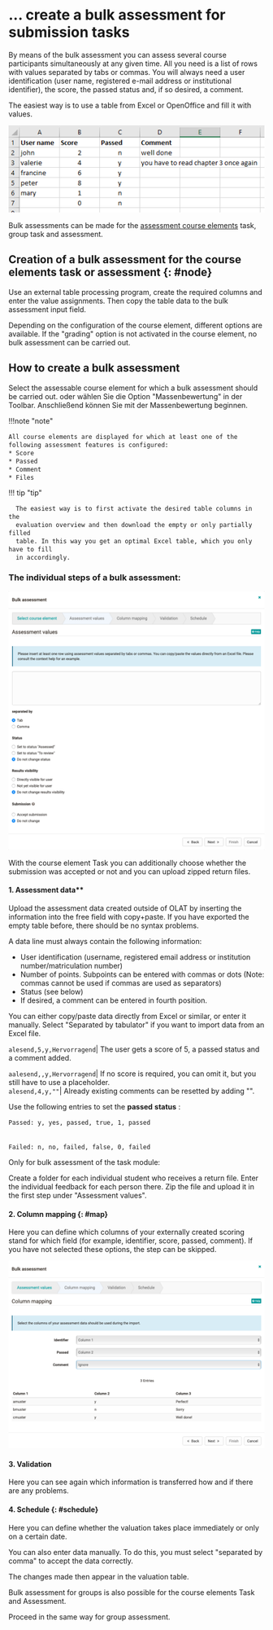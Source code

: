 # ... create a bulk assessment for submission tasks

By means of the bulk assessment you can assess several course participants
simultaneously at any given time. All you need is a list of rows with values
separated by tabs or commas. You will always need a user identification (user
name, registered e-mail address or institutional identifier), the score, the
passed status and, if so desired, a comment.

The easiest way is to use a table from Excel or OpenOffice and fill it with
values.

![](assets/bulk_assessment_excel.png)

Bulk assessments can be made for the [assessment course elements](../course_operation/Assessment_of_course_modules.md) task, group task and assessment.

## Creation of a bulk assessment for the course elements task or assessment {: #node}

Use an external table processing program, create the required columns and
enter the value assignments. Then copy the table data to the bulk assessment
input field.

Depending on the configuration of the course element, different options are
available. If the "grading" option is not activated in the course element, no
bulk assessment can be carried out.

## How to create a bulk assessment

Select the assessable course element for which a bulk assessment should be
carried out. oder wählen Sie die Option "Massenbewertung" in der Toolbar. Anschließend können Sie mit der Massenbewertung beginnen.

!!!note "note"

    All course elements are displayed for which at least one of the
    following assessment features is configured:
    * Score
    * Passed
    * Comment
    * Files

!!! tip "tip"

      The easiest way is to first activate the desired table columns in the
      evaluation overview and then download the empty or only partially filled
      table. In this way you get an optimal Excel table, which you only have to fill
      in accordingly.

###  The individual steps of a bulk assessment:

![](assets/Bulk_assessment_EN.png)  

With the course element Task you can additionally choose whether the
submission was accepted or not and you can upload zipped return files.
  

#### 1. Assessment data**

Upload the assessment data created outside of OLAT by inserting the
information into the free field with copy+paste. If you have exported the
empty table before, there should be no syntax problems.

A data line must always contain the following information:

  * User identification (username, registered email address or institution number/matriculation number)
  * Number of points. Subpoints can be entered with commas or dots (Note: commas cannot be used if commas are used as separators)
  * Status (see below)
  * If desired, a comment can be entered in fourth position.

You can either copy/paste data directly from Excel or similar, or enter it
manually. Select "Separated by tabulator" if you want to import data from an
Excel file.

`alesend,5,y,Hervorragend`| The user gets a score of 5, a passed status and a
comment added.  

`aalesend,,y,Hervorragend`| If no score is required, you can omit it, but you
still have to use a placeholder.  
`alesend,4,y,""`| Already existing comments can be resetted by adding "".  
  
Use the following entries to set the **passed** **status** :

    
    
    Passed: y, yes, passed, true, 1, passed
    
    
    Failed: n, no, failed, false, 0, failed

  

Only for bulk assessment of the task module:

Create a folder for each individual student who receives a return file. Enter
the individual feedback for each person there. Zip the file and upload it in
the first step under "Assessment values".

#### 2. Column mapping {: #map}

Here you can define which columns of your externally created scoring stand for
which field (for example, identifier, score, passed, comment). If you have not
selected these options, the step can be skipped.

![](assets/BulkAssessment2_EN.png)

#### 3. Validation

Here you can see again which information is transferred how and if there are
any problems.

#### 4. Schedule {: #schedule}

Here you can define whether the valuation takes place immediately or only on a
certain date.

You can also enter data manually. To do this, you must select "separated by
comma" to accept the data correctly.

The changes made then appear in the valuation table.

  

Bulk assessment for groups is also possible for the course elements Task and
Assessment.

Proceed in the same way for group assessment. 

  

